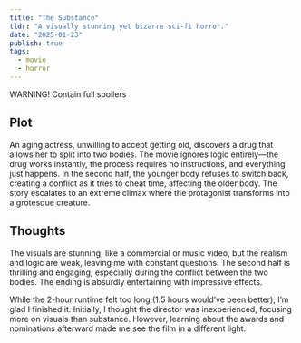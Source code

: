 ```yaml
---
title: "The Substance"
tldr: "A visually stunning yet bizarre sci-fi horror."
date: "2025-01-23"
publish: true
tags:
  - movie
  - horror
---
```


WARNING! Contain full spoilers

## Plot

An aging actress, unwilling to accept getting old, discovers a drug that allows her to split into two bodies. The movie ignores logic entirely—the drug works instantly, the process requires no instructions, and everything just happens. In the second half, the younger body refuses to switch back, creating a conflict as it tries to cheat time, affecting the older body. The story escalates to an extreme climax where the protagonist transforms into a grotesque creature.

## Thoughts

The visuals are stunning, like a commercial or music video, but the realism and logic are weak, leaving me with constant questions. The second half is thrilling and engaging, especially during the conflict between the two bodies. The ending is absurdly entertaining with impressive effects.

While the 2-hour runtime felt too long (1.5 hours would’ve been better), I’m glad I finished it. Initially, I thought the director was inexperienced, focusing more on visuals than substance. However, learning about the awards and nominations afterward made me see the film in a different light.
